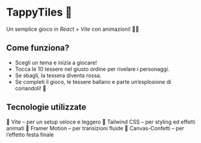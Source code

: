 # TappyTiles 🎉

Un semplice gioco in *React + Vite* con animazioni! 🎨✨

## Come funziona?
- Scegli un tema e inizia a giocare!
- Tocca le 10 tessere nel giusto ordine per rivelare i personaggi.
- Se sbagli, la tessera diventa rossa.
- Se completi il gioco, le tessere ballano e parte un’esplosione di coriandoli! 🎊

## Tecnologie utilizzate
🚀 Vite – per un setup veloce e leggero
🎨 Tailwind CSS – per styling ed effetti animati
🕺 Framer Motion – per transizioni fluide
🎊 Canvas-Confetti – per l’effetto festa finale